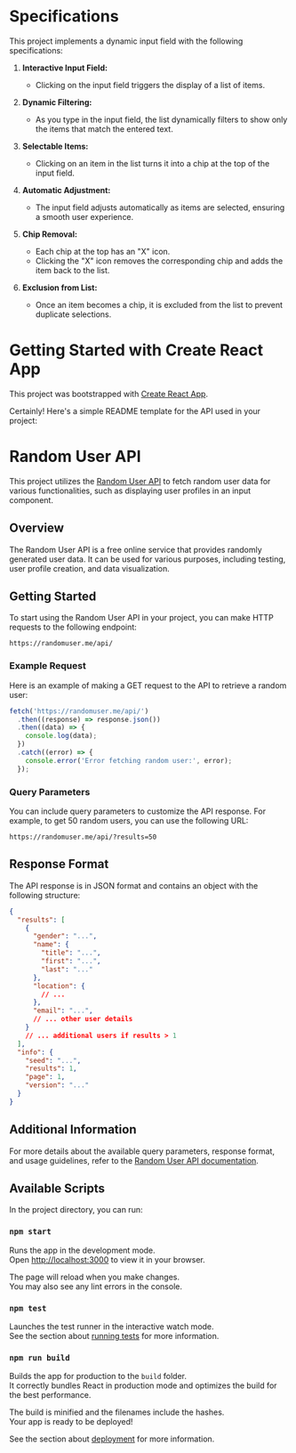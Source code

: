 # Specifications

This project implements a dynamic input field with the following specifications:

1. **Interactive Input Field:**
   - Clicking on the input field triggers the display of a list of items.

2. **Dynamic Filtering:**
   - As you type in the input field, the list dynamically filters to show only the items that match the entered text.

3. **Selectable Items:**
   - Clicking on an item in the list turns it into a chip at the top of the input field.

4. **Automatic Adjustment:**
   - The input field adjusts automatically as items are selected, ensuring a smooth user experience.

5. **Chip Removal:**
   - Each chip at the top has an "X" icon.
   - Clicking the "X" icon removes the corresponding chip and adds the item back to the list.

6. **Exclusion from List:**
   - Once an item becomes a chip, it is excluded from the list to prevent duplicate selections.


# Getting Started with Create React App

This project was bootstrapped with [Create React App](https://github.com/facebook/create-react-app).

Certainly! Here's a simple README template for the API used in your project:

# Random User API

This project utilizes the [Random User API](https://randomuser.me/) to fetch random user data for various functionalities, such as displaying user profiles in an input component.

## Overview

The Random User API is a free online service that provides randomly generated user data. It can be used for various purposes, including testing, user profile creation, and data visualization.

## Getting Started

To start using the Random User API in your project, you can make HTTP requests to the following endpoint:

```
https://randomuser.me/api/
```

### Example Request

Here is an example of making a GET request to the API to retrieve a random user:

```javascript
fetch('https://randomuser.me/api/')
  .then((response) => response.json())
  .then((data) => {
    console.log(data);
  })
  .catch((error) => {
    console.error('Error fetching random user:', error);
  });
```

### Query Parameters

You can include query parameters to customize the API response. For example, to get 50 random users, you can use the following URL:

```
https://randomuser.me/api/?results=50
```

## Response Format

The API response is in JSON format and contains an object with the following structure:

```json
{
  "results": [
    {
      "gender": "...",
      "name": {
        "title": "...",
        "first": "...",
        "last": "..."
      },
      "location": {
        // ...
      },
      "email": "...",
      // ... other user details
    }
    // ... additional users if results > 1
  ],
  "info": {
    "seed": "...",
    "results": 1,
    "page": 1,
    "version": "..."
  }
}
```

## Additional Information

For more details about the available query parameters, response format, and usage guidelines, refer to the [Random User API documentation](https://randomuser.me/documentation).

## Available Scripts

In the project directory, you can run:

### `npm start`

Runs the app in the development mode.\
Open [http://localhost:3000](http://localhost:3000) to view it in your browser.

The page will reload when you make changes.\
You may also see any lint errors in the console.

### `npm test`

Launches the test runner in the interactive watch mode.\
See the section about [running tests](https://facebook.github.io/create-react-app/docs/running-tests) for more information.

### `npm run build`

Builds the app for production to the `build` folder.\
It correctly bundles React in production mode and optimizes the build for the best performance.

The build is minified and the filenames include the hashes.\
Your app is ready to be deployed!

See the section about [deployment](https://facebook.github.io/create-react-app/docs/deployment) for more information.

